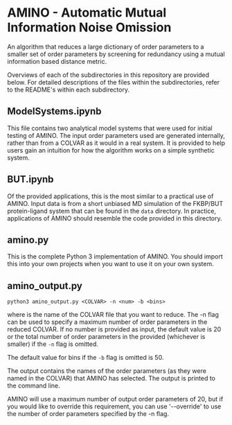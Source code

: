 # AMINO - Automatic Mutual Information Noise Omission
An algorithm that reduces a large dictionary of order parameters to a smaller set of order parameters by screening for redundancy using a mutual information based distance metric.

Overviews of each of the subdirectories in this repository are provided below. For detailed descriptions of the files within the subdirectories, refer to the README's within each subdirectory.

## ModelSystems.ipynb

This file contains two analytical model systems that were used for initial testing of AMINO. The input order parameters used are generated internally, rather than from a COLVAR as it would in a real system. It is provided to help users gain an intuition for how the algorithm works on a simple synthetic system.

## BUT.ipynb

Of the provided applications, this is the most similar to a practical use of AMINO. Input data is from a short unbiased MD simulation of the FKBP/BUT protein-ligand system that can be found in the `data` directory. In practice, applications of AMINO should resemble the code provided in this directory.

## amino.py

This is the complete Python 3 implementation of AMINO. You should import this into your own projects when you want to use it on your own system.

## amino_output.py

```text
python3 amino_output.py <COLVAR> -n <num> -b <bins>
```

where <COLVAR> is the name of the COLVAR file that you want to reduce. The -n flag can be used to specify a maximum number of order parameters in the reduced COLVAR. If no number is provided as input, the default value is 20 or the total number of order parameters in the provided <COLVAR> (whichever is smaller) if the `-n` flag is omitted.

The default value for bins if the `-b` flag is omitted is 50.

The output contains the names of the order parameters (as they were named in the COLVAR) that AMINO has selected. The output is printed to the command line.

AMINO will use a maximum number of output order parameters of 20, but if you would like to override this requirement, you can use '--override' to use the number of order parameters specified by the -n flag.
